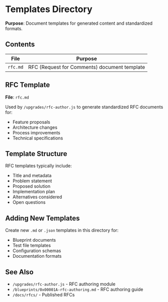 # Templates Directory

**Purpose**: Document templates for generated content and standardized formats.

## Contents

| File | Purpose |
|------|---------|
| `rfc.md` | RFC (Request for Comments) document template |

## RFC Template

**File**: `rfc.md`

Used by `/upgrades/rfc-author.js` to generate standardized RFC documents for:
- Feature proposals
- Architecture changes
- Process improvements
- Technical specifications

## Template Structure

RFC templates typically include:
- Title and metadata
- Problem statement
- Proposed solution
- Implementation plan
- Alternatives considered
- Open questions

## Adding New Templates

Create new `.md` or `.json` templates in this directory for:
- Blueprint documents
- Test file templates
- Configuration schemas
- Documentation formats

## See Also

- `/upgrades/rfc-author.js` - RFC authoring module
- `/blueprints/0x00001A-rfc-authoring.md` - RFC authoring guide
- `/docs/rfcs/` - Published RFCs
